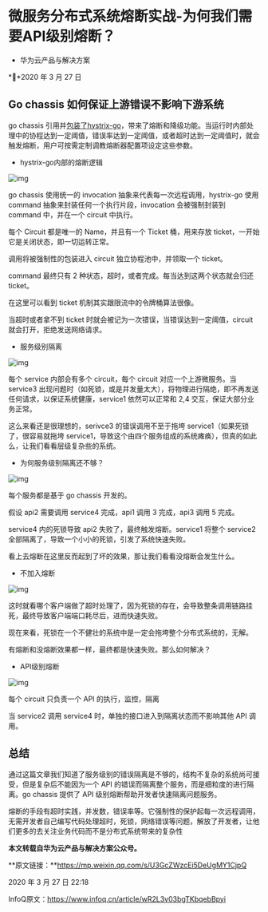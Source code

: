 # 微服务分布式系统熔断实战-为何我们需要API级别熔断？

- 华为云产品与解决方案

**2020 年 3 月 27 日

## Go chassis 如何保证上游错误不影响下游系统

go chassis 引用并[包装了hystrix-go](https://github.com/afex/hystrix-go)，带来了熔断和降级功能。当运行时内部处理中的协程达到一定阈值，错误率达到一定阈值，或者超时达到一定阈值时，就会触发熔断，用户可按需定制调教熔断器配置项设定这些参数。

- hystrix-go内部的熔断逻辑



![img](https://static001.infoq.cn/resource/image/ae/fa/aedebb5dc362ee78e5e803b6671c03fa.png)



go chassis 使用统一的 invocation 抽象来代表每一次远程调用，hystrix-go 使用 command 抽象来封装任何一个执行片段，invocation 会被强制封装到 command 中，并在一个 circuit 中执行。

每个 Circuit 都是唯一的 Name，并且有一个 Ticket 桶，用来存放 ticket，一开始它是关闭状态，即一切运转正常。

调用将被强制性的包装进入 circuit 独立协程池中，并领取一个 ticket。

command 最终只有 2 种状态，超时，或者完成。每当达到这两个状态就会归还 ticket。

在这里可以看到 ticket 机制其实跟限流中的令牌桶算法很像。

当超时或者拿不到 ticket 时就会被记为一次错误，当错误达到一定阈值，circuit 就会打开，拒绝发送网络请求。



- 服务级别隔离



![img](https://static001.infoq.cn/resource/image/ad/b4/ad355435dd955bc38ee7dacf9ca1e8b4.jpg)



每个 service 内部会有多个 circuit，每个 circuit 对应一个上游微服务。当 service3 出现问题时（如死锁，或是并发量太大），将物理进行隔绝，即不再发送任何请求，以保证系统健康，service1 依然可以正常和 2,4 交互，保证大部分业务正常。

这么来看还是很理想的，serivce3 的错误调用不至于拖垮 service1（如果死锁了，很容易就拖垮 service1，导致这个由四个服务组成的系统瘫痪），但真的如此么，让我们看看层级复杂些的系统。



- 为何服务级别隔离还不够？



![img](https://static001.infoq.cn/resource/image/29/95/298d657745a58eca1042e15a64923c95.jpg)



每个服务都是基于 go chassis 开发的。

假设 api2 需要调用 service4 完成，api1 调用 3 完成，api3 调用 5 完成。

service4 内的死锁导致 api2 失败了，最终触发熔断。service1 将整个 service2 全部隔离了，导致一个小小的死锁，引发了系统快速失败。

看上去熔断在这里反而起到了坏的效果，那让我们看看没熔断会发生什么。



- 不加入熔断



![img](https://static001.infoq.cn/resource/image/1d/4f/1dbed64c2c63474de802caedf50ab84f.jpg)



这时就看哪个客户端做了超时处理了，因为死锁的存在，会导致整条调用链路挂死，最终导致客户端端口耗尽后，进而快速失败。

现在来看，死锁在一个不健壮的系统中是一定会拖垮整个分布式系统的，无解。

有熔断和没熔断效果都一样，最终都是快速失败。那么如何解决？



- API级别熔断



![img](https://static001.infoq.cn/resource/image/73/b5/736e6ad9ad5cf42991ee63ce4d1aebb5.jpg)



每个 circuit 只负责一个 API 的执行，监控，隔离

当 service2 调用 service4 时，单独的接口进入到隔离状态而不影响其他 API 调用。



## 总结

通过这篇文章我们知道了服务级别的错误隔离是不够的，结构不复杂的系统尚可接受，但是复杂后不能因为一个 API 的错误而隔离整个服务，而是细粒度的进行隔离。go chassis 提供了 API 级别熔断帮助开发者快速隔离问题服务。

熔断的手段有超时实践，并发数，错误率等。它强制性的保护起每一次远程调用，无需开发者自己编写代码处理超时，死锁，网络错误等问题，解放了开发者，让他们更多的去关注业务代码而不是分布式系统带来的复杂性



**本文转载自华为云产品与解决方案公众号。**

**原文链接：**https://mp.weixin.qq.com/s/U3GcZWzcEi5DeUgMY1CjpQ

2020 年 3 月 27 日 22:18



InfoQ原文：https://www.infoq.cn/article/wR2L3v03bgTKbqebBpyi